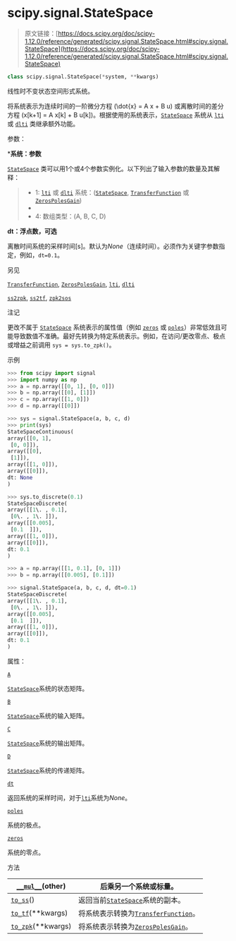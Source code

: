 # scipy.signal.StateSpace

> 原文链接：[https://docs.scipy.org/doc/scipy-1.12.0/reference/generated/scipy.signal.StateSpace.html#scipy.signal.StateSpace](https://docs.scipy.org/doc/scipy-1.12.0/reference/generated/scipy.signal.StateSpace.html#scipy.signal.StateSpace)

```py
class scipy.signal.StateSpace(*system, **kwargs)
```

线性时不变状态空间形式系统。

将系统表示为连续时间的一阶微分方程 \(\dot{x} = A x + B u\) 或离散时间的差分方程 \(x[k+1] = A x[k] + B u[k]\)。根据使用的系统表示，[`StateSpace`](#scipy.signal.StateSpace "scipy.signal.StateSpace") 系统从 [`lti`](https://docs.scipy.org/doc/scipy-1.12.0/reference/generated/scipy.signal.lti.html#scipy.signal.lti "scipy.signal.lti") 或 [`dlti`](https://docs.scipy.org/doc/scipy-1.12.0/reference/generated/scipy.signal.dlti.html#scipy.signal.dlti "scipy.signal.dlti") 类继承额外功能。

参数：

***系统：参数**

[`StateSpace`](#scipy.signal.StateSpace "scipy.signal.StateSpace") 类可以用1个或4个参数实例化。以下列出了输入参数的数量及其解释：

> +   1: [`lti`](https://docs.scipy.org/doc/scipy-1.12.0/reference/generated/scipy.signal.lti.html#scipy.signal.lti "scipy.signal.lti") 或 [`dlti`](https://docs.scipy.org/doc/scipy-1.12.0/reference/generated/scipy.signal.dlti.html#scipy.signal.dlti "scipy.signal.dlti") 系统：([`StateSpace`](#scipy.signal.StateSpace "scipy.signal.StateSpace"), [`TransferFunction`](https://docs.scipy.org/doc/scipy-1.12.0/reference/generated/scipy.signal.TransferFunction.html#scipy.signal.TransferFunction "scipy.signal.TransferFunction") 或 [`ZerosPolesGain`](https://docs.scipy.org/doc/scipy-1.12.0/reference/generated/scipy.signal.ZerosPolesGain.html#scipy.signal.ZerosPolesGain "scipy.signal.ZerosPolesGain"))
> +   
> +   4: 数组类型：(A, B, C, D)

**dt：浮点数，可选**

离散时间系统的采样时间[s]。默认为*None*（连续时间）。必须作为关键字参数指定，例如，`dt=0.1`。

另见

[`TransferFunction`](https://docs.scipy.org/doc/scipy-1.12.0/reference/generated/scipy.signal.TransferFunction.html#scipy.signal.TransferFunction "scipy.signal.TransferFunction"), [`ZerosPolesGain`](https://docs.scipy.org/doc/scipy-1.12.0/reference/generated/scipy.signal.ZerosPolesGain.html#scipy.signal.ZerosPolesGain "scipy.signal.ZerosPolesGain"), [`lti`](https://docs.scipy.org/doc/scipy-1.12.0/reference/generated/scipy.signal.lti.html#scipy.signal.lti "scipy.signal.lti"), [`dlti`](https://docs.scipy.org/doc/scipy-1.12.0/reference/generated/scipy.signal.dlti.html#scipy.signal.dlti "scipy.signal.dlti")

[`ss2zpk`](https://docs.scipy.org/doc/scipy-1.12.0/reference/generated/scipy.signal.ss2zpk.html#scipy.signal.ss2zpk "scipy.signal.ss2zpk"), [`ss2tf`](https://docs.scipy.org/doc/scipy-1.12.0/reference/generated/scipy.signal.ss2tf.html#scipy.signal.ss2tf "scipy.signal.ss2tf"), [`zpk2sos`](https://docs.scipy.org/doc/scipy-1.12.0/reference/generated/scipy.signal.zpk2sos.html#scipy.signal.zpk2sos "scipy.signal.zpk2sos")

注记

更改不属于 [`StateSpace`](#scipy.signal.StateSpace "scipy.signal.StateSpace") 系统表示的属性值（例如 [`zeros`](https://docs.scipy.org/doc/scipy-1.12.0/reference/generated/scipy.signal.StateSpace.zeros.html#scipy.signal.StateSpace.zeros "scipy.signal.StateSpace.zeros") 或 [`poles`](https://docs.scipy.org/doc/scipy-1.12.0/reference/generated/scipy.signal.StateSpace.poles.html#scipy.signal.StateSpace.poles "scipy.signal.StateSpace.poles")）非常低效且可能导致数值不准确。最好先转换为特定系统表示。例如，在访问/更改零点、极点或增益之前调用 `sys = sys.to_zpk()`。

示例

```py
>>> from scipy import signal
>>> import numpy as np
>>> a = np.array([[0, 1], [0, 0]])
>>> b = np.array([[0], [1]])
>>> c = np.array([[1, 0]])
>>> d = np.array([[0]]) 
```

```py
>>> sys = signal.StateSpace(a, b, c, d)
>>> print(sys)
StateSpaceContinuous(
array([[0, 1],
 [0, 0]]),
array([[0],
 [1]]),
array([[1, 0]]),
array([[0]]),
dt: None
) 
```

```py
>>> sys.to_discrete(0.1)
StateSpaceDiscrete(
array([[1\. , 0.1],
 [0\. , 1\. ]]),
array([[0.005],
 [0.1  ]]),
array([[1, 0]]),
array([[0]]),
dt: 0.1
) 
```

```py
>>> a = np.array([[1, 0.1], [0, 1]])
>>> b = np.array([[0.005], [0.1]]) 
```

```py
>>> signal.StateSpace(a, b, c, d, dt=0.1)
StateSpaceDiscrete(
array([[1\. , 0.1],
 [0\. , 1\. ]]),
array([[0.005],
 [0.1  ]]),
array([[1, 0]]),
array([[0]]),
dt: 0.1
) 
```

属性：

[`A`](scipy.signal.StateSpace.A.html#scipy.signal.StateSpace.A "scipy.signal.StateSpace.A")

[`StateSpace`](#scipy.signal.StateSpace "scipy.signal.StateSpace")系统的状态矩阵。

[`B`](scipy.signal.StateSpace.B.html#scipy.signal.StateSpace.B "scipy.signal.StateSpace.B")

[`StateSpace`](#scipy.signal.StateSpace "scipy.signal.StateSpace")系统的输入矩阵。

[`C`](scipy.signal.StateSpace.C.html#scipy.signal.StateSpace.C "scipy.signal.StateSpace.C")

[`StateSpace`](#scipy.signal.StateSpace "scipy.signal.StateSpace")系统的输出矩阵。

[`D`](scipy.signal.StateSpace.D.html#scipy.signal.StateSpace.D "scipy.signal.StateSpace.D")

[`StateSpace`](#scipy.signal.StateSpace "scipy.signal.StateSpace")系统的传递矩阵。

[`dt`](scipy.signal.StateSpace.dt.html#scipy.signal.StateSpace.dt "scipy.signal.StateSpace.dt")

返回系统的采样时间，对于[`lti`](scipy.signal.lti.html#scipy.signal.lti "scipy.signal.lti")系统为*None*。

[`poles`](scipy.signal.StateSpace.poles.html#scipy.signal.StateSpace.poles "scipy.signal.StateSpace.poles")

系统的极点。

[`zeros`](scipy.signal.StateSpace.zeros.html#scipy.signal.StateSpace.zeros "scipy.signal.StateSpace.zeros")

系统的零点。

方法

| [`__mul__`](scipy.signal.StateSpace.__mul__.html#scipy.signal.StateSpace.__mul__ "scipy.signal.StateSpace.__mul__")(other) | 后乘另一个系统或标量。 |
| --- | --- |
| [`to_ss`](scipy.signal.StateSpace.to_ss.html#scipy.signal.StateSpace.to_ss "scipy.signal.StateSpace.to_ss")() | 返回当前[`StateSpace`](#scipy.signal.StateSpace "scipy.signal.StateSpace")系统的副本。 |
| [`to_tf`](scipy.signal.StateSpace.to_tf.html#scipy.signal.StateSpace.to_tf "scipy.signal.StateSpace.to_tf")(**kwargs) | 将系统表示转换为[`TransferFunction`](scipy.signal.TransferFunction.html#scipy.signal.TransferFunction "scipy.signal.TransferFunction")。 |
| [`to_zpk`](scipy.signal.StateSpace.to_zpk.html#scipy.signal.StateSpace.to_zpk "scipy.signal.StateSpace.to_zpk")(**kwargs) | 将系统表示转换为[`ZerosPolesGain`](scipy.signal.ZerosPolesGain.html#scipy.signal.ZerosPolesGain "scipy.signal.ZerosPolesGain")。 |

